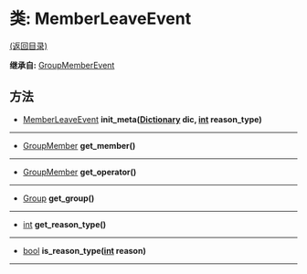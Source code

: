 # 类: MemberLeaveEvent  
[(返回目录)](README.md)  
  
**继承自:** [GroupMemberEvent](GroupMemberEvent.md)  
  
## 方法 
  
- [MemberLeaveEvent](MemberLeaveEvent.md) **init_meta([Dictionary](https://docs.godotengine.org/en/latest/classes/class_dictionary.html) dic, [int](https://docs.godotengine.org/en/latest/classes/class_int.html) reason_type)**  
  
---  
  
- [GroupMember](GroupMember.md) **get_member()**  
  
---  
  
- [GroupMember](GroupMember.md) **get_operator()**  
  
---  
  
- [Group](Group.md) **get_group()**  
  
---  
  
- [int](https://docs.godotengine.org/en/latest/classes/class_int.html) **get_reason_type()**  
  
---  
  
- [bool](https://docs.godotengine.org/en/latest/classes/class_bool.html) **is_reason_type([int](https://docs.godotengine.org/en/latest/classes/class_int.html) reason)**  
  
---  
  

